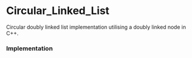 # Circular_Linked_List
Circular doubly linked list implementation utilising a doubly linked node in C++.

### Implementation
